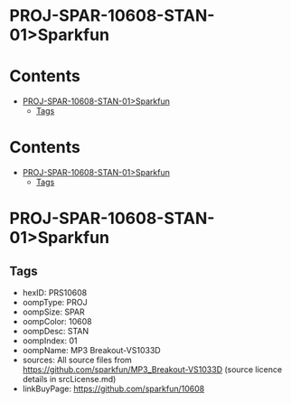 
PROJ-SPAR-10608-STAN-01>Sparkfun
================================

Contents
========

* [PROJ-SPAR-10608-STAN-01>Sparkfun](#proj-spar-10608-stan-01sparkfun)
	* [Tags](#tags)

Contents
========

* [PROJ-SPAR-10608-STAN-01>Sparkfun](#proj-spar-10608-stan-01sparkfun)
	* [Tags](#tags)

# PROJ-SPAR-10608-STAN-01>Sparkfun

## Tags

- hexID: PRS10608
- oompType: PROJ
- oompSize: SPAR
- oompColor: 10608
- oompDesc: STAN
- oompIndex: 01
- oompName: MP3 Breakout-VS1033D
- sources: All source files from https://github.com/sparkfun/MP3_Breakout-VS1033D (source licence details in srcLicense.md)
- linkBuyPage: https://github.com/sparkfun/10608

